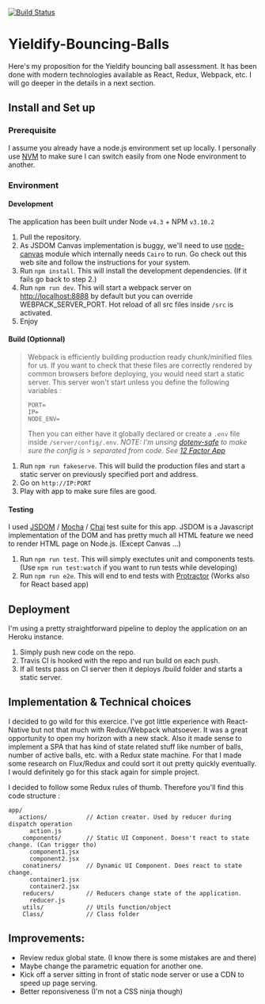 [![Build Status](https://travis-ci.com/victor5114/Yieldify-Bouncing-Balls.svg?token=RHiLFghDsxncnKfiWtQ8&branch=master)](https://travis-ci.com/victor5114/Yieldify-Bouncing-Balls)

# Yieldify-Bouncing-Balls
Here's my proposition for the Yieldify bouncing ball assessment.
It has been done with modern technologies available as React, Redux, Webpack, etc.
I will go deeper in the details in a next section.

## Install and Set up
### Prerequisite
I assume you already have a node.js environment set up locally. I personally use [NVM](https://github.com/creationix/nvm) to make sure I can switch easily
from one Node environment to another.

### Environment
#### Development
The application has been built under Node `v4.3` + NPM `v3.10.2`


1. Pull the repository.
2. As JSDOM Canvas implementation is buggy, we'll need to use [node-canvas](https://github.com/Automattic/node-canvas#installation) module which internally needs `Cairo` to run. Go check out this web site and follow the instructions for your system.
3. Run `npm install`. This will install the development dependencies. (If it fails go back to step 2.)
4. Run `npm run dev`. This will start a webpack server on [http://localhost:8888](http://localhost:8888) by default but you can override WEBPACK_SERVER_PORT.
Hot reload of all src files inside `/src` is activated.
5. Enjoy

#### Build (Optionnal)
> Webpack is efficiently building production ready chunk/minified files for us.
> If you want to check that these files are correctly rendered by common browsers before deploying,
> you would need start a static server.
> This server won't start unless you define the following variables :
> ```
> PORT=
> IP=
> NODE_ENV=
> ```
> Then you can either have it globally declared or create a `.env` file inside `/server/config/.env`.
> *NOTE: I'm unsing [dotenv-safe](https://www.npmjs.com/package/dotenv-safe) to make sure the config is > separated from code.
> See [12 Factor App](https://12factor.net/config)*

1. Run `npm run fakeserve`. This will build the production files and start a static server on previously specified port and address.
2. Go on `http://IP:PORT`
3. Play with app to make sure files are good.

#### Testing
I used [JSDOM](https://github.com/tmpvar/jsdom) / [Mocha](https://mochajs.org/) / [Chai](http://chaijs.com/) test suite for this app. JSDOM is a Javascript implementation of the DOM and has pretty much all HTML feature we need
to render HTML page on Node.js. (Except Canvas ...)

1. Run `npm run test`. This will simply exectutes unit and components tests. (Use `npm run test:watch` if you want to run tests while developing)
2. Run `npm run e2e`. This will end to end tests with [Protractor](http://www.protractortest.org/#/) (Works also for React based app)

## Deployment

I'm using a pretty straightforward pipeline to deploy the application on an Heroku instance.

1. Simply push new code on the repo.
2. Travis CI is hooked with the repo and run build on each push.
3. If all tests pass on CI server then it deploys /build folder and starts a static server.

## Implementation & Technical choices

I decided to go wild for this exercice. I've got little experience with React-Native but not that much with Redux/Webpack whatsoever.
It was a great opportunity to open my horizon with a new stack.
Also it made sense to implement a SPA that has kind of state related stuff  like number of balls, number of active balls, etc. with a Redux state machine.
For that I made some research on Flux/Redux and could sort it out pretty quickly eventually. I would definitely go for this stack again for simple project.

I decided to follow some Redux rules of thumb. Therefore you'll find this code structure :
```
app/
   actions/           // Action creator. Used by reducer during dispatch operation
      action.js
    components/       // Static UI Component. Doesn't react to state change. (Can trigger tho)
      component1.jsx
      component2.jsx
    conatiners/       // Dynamic UI Component. Does react to state change.
      container1.jsx
      container2.jsx
    reducers/         // Reducers change state of the application.
      reducer.js
    utils/            // Utils function/object
    Class/            // Class folder
```

## Improvements:
* Review redux global state. (I know there is some mistakes are and there)
* Maybe change the parametric equation for another one.
* Kick off a server sitting in front of static node server or use a CDN to speed up page serving.
* Better reponsiveness (I'm not a CSS ninja though)
